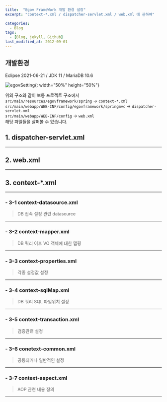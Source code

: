 ```yaml
---
title:  "Egov FrameWork 개발 환경 설정"
excerpt: "context-*.xml / dispatcher-servlet.xml / web.xml 에 관하여"

categories:
  - Blog
tags:
  - [Blog, jekyll, Github]
last_modified_at: 2012-09-01
---
```




## 개발환경
Eclipse 2021-06-21 / JDK 11 / MariaDB 10.6

![egovSetting](https://user-images.githubusercontent.com/60166805/132089102-5d559296-55d6-4993-a45d-4908da88369d.PNG){: width="50%" height="50%"}

위의 구조와 같이 보통 프로젝트 구조에서<br>
`src/main/resources/egovframework/spring` -> `context-*.xml`<br>
 `src/main/webapp/WEB-INF/config/egovframework/springmvc` -> `dispatcher-servlet.xml`<br>
 `src/main/webapp/WEB-INF/config` -> `web.xml`<br>
 해당 파일들을 살펴볼 수 있습니다.


## 1. dispatcher-servlet.xml
>
---
## 2. web.xml
>
---
## 3. context-*.xml
>
---
### - 3-1 context-datasource.xml
> DB 접속 설정 관련 datasource
---
### - 3-2 context-mapper.xml
> DB 쿼리 이후 VO 객체에 대한 맵핑
---
### - 3-3 context-properties.xml
> 각종 설정값 설정
---
### - 3-4 context-sqlMap.xml
> DB 쿼리 SQL 파일위치 설정
---
### - 3-5 context-transaction.xml
> 검증관련 설정
---
### - 3-6 conetext-common.xml
> 공통되거나 일반적인 설정
---
### - 3-7 context-aspect.xml
> AOP 관련 내용 정의
---

